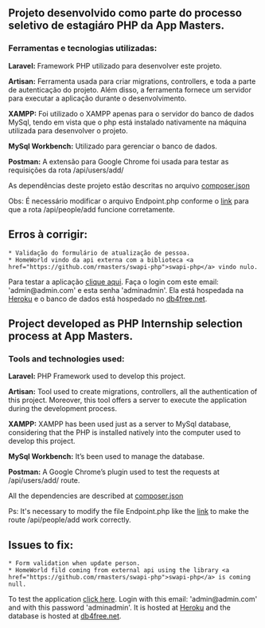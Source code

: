 ## Projeto desenvolvido como parte do processo seletivo de estagiáro PHP da App Masters.

### Ferramentas e tecnologias utilizadas:
<p><strong>Laravel:</strong> Framework PHP utilizado para desenvolver este projeto.</p>

<p><strong>Artisan:</strong> Ferramenta usada para criar migrations, controllers, e toda a parte de autenticação do projeto. Além disso, a ferramenta fornece um servidor para executar a aplicação durante o desenvolvimento.</p>

<p><strong>XAMPP:</strong> Foi utilizado o XAMPP apenas para o servidor do banco de dados MySql, tendo em vista que o php está instalado nativamente na máquina utilizada para desenvolver o projeto.</p>

<p><strong>MySql Workbench:</strong> Utilizado para gerenciar o banco de dados.</p>

<p><strong>Postman:</strong> A extensão para Google Chrome foi usada para testar as requisições da rota /api/users/add/</p>

<p>As dependências deste projeto estão descritas no arquivo <a href="composer.json">composer.json</a></p>

<p>Obs: É necessário modificar o arquivo Endpoint.php conforme o <a href="https://github.com/frankwkw/swapi-php/commit/d066108ed7d7b9dd0653d48b37b2390f1a30d8f5">link</a> para que a rota /api/people/add funcione corretamente.</p>

## Erros à corrigir:
    * Validação do formulário de atualização de pessoa.
    * HomeWorld vindo da api externa com a biblioteca <a href="https://github.com/rmasters/swapi-php">swapi-php</a> vindo nulo.

<p>Para testar a aplicação <a href="http://projetolaraveljv.herokuapp.com">clique aqui</a>. Faça o login com este email: 'admin@admin.com' e esta senha 'adminadmin'. Ela está hospedada na <a href="https://www.heroku.com/">Heroku</a> e o banco de dados está hospedado no <a href="db4free.net">db4free.net</a>.</p>

## Project developed as PHP Internship selection process at App Masters.

### Tools and technologies used:
<p><strong>Laravel:</strong> PHP Framework used to develop this project.</p>

<p><strong>Artisan:</strong> Tool used to create migrations, controllers, all the authentication of this project. Moreover, this tool offers a server to execute the application during the development process.</p>

<p><strong>XAMPP:</strong> XAMPP has been used just as a server to MySql database, considering that the PHP is installed natively into the computer used to develop this project.</p>

<p><strong>MySql Workbench:</strong> It’s been used to manage the database.</p>

<p><strong>Postman:</strong> A Google Chrome’s plugin used to test the requests at /api/users/add/ route.</p>

<p>All the dependencies are described at <a href="composer.json">composer.json</a></p>

<p>Ps: It's necessary to modify the file Endpoint.php like the <a href="https://github.com/frankwkw/swapi-php/commit/d066108ed7d7b9dd0653d48b37b2390f1a30d8f5">link</a> to make the route /api/people/add work correctly.</p>

## Issues to fix:
    * Form validation when update person.
    * HomeWorld fild coming from external api using the library <a href="https://github.com/rmasters/swapi-php">swapi-php</a> is coming null.

<p>To test the application <a href="http://projetolaraveljv.herokuapp.com">click here</a>. Login with this email: 'admin@admin.com' and with this password 'adminadmin'. It is hosted at <a href="https://www.heroku.com/">Heroku</a> and the database is hosted at <a href="db4free.net">db4free.net</a>.</p>